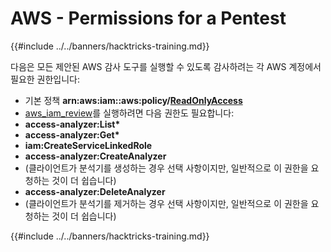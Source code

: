 # AWS - Permissions for a Pentest

{{#include ../../banners/hacktricks-training.md}}

다음은 모든 제안된 AWS 감사 도구를 실행할 수 있도록 감사하려는 각 AWS 계정에서 필요한 권한입니다:

- 기본 정책 **arn:aws:iam::aws:policy/**[**ReadOnlyAccess**](https://us-east-1.console.aws.amazon.com/iam/home#/policies/arn:aws:iam::aws:policy/ReadOnlyAccess)
- [aws_iam_review](https://github.com/carlospolop/aws_iam_review)를 실행하려면 다음 권한도 필요합니다:
- **access-analyzer:List\***
- **access-analyzer:Get\***
- **iam:CreateServiceLinkedRole**
- **access-analyzer:CreateAnalyzer**
- (클라이언트가 분석기를 생성하는 경우 선택 사항이지만, 일반적으로 이 권한을 요청하는 것이 더 쉽습니다)
- **access-analyzer:DeleteAnalyzer**
- (클라이언트가 분석기를 제거하는 경우 선택 사항이지만, 일반적으로 이 권한을 요청하는 것이 더 쉽습니다)

{{#include ../../banners/hacktricks-training.md}}
